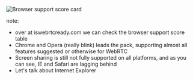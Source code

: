 ![Browser support score card](img/iswebrtcready.png)

note:
- over at iswebrtcready.com we can check the browser support score table
- Chrome and Opera (really blink) leads the pack, supporting almost all
  features suggested or otherwise for WebRTC
- Screen sharing is still not fully supported on all platforms, and as you can
  see, IE and Safari are lagging behind
- Let's talk about Internet Explorer
